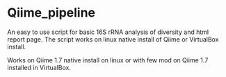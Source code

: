 Qiime_pipeline
==============

An easy to use script for basic 16S rRNA analysis of diversity and html report page. The script works on linux native install of Qiime or VirtualBox install.

Works on Qiime 1.7 native install on linux or with few mod on Qiime 1.7 installed in VirtualBox.

